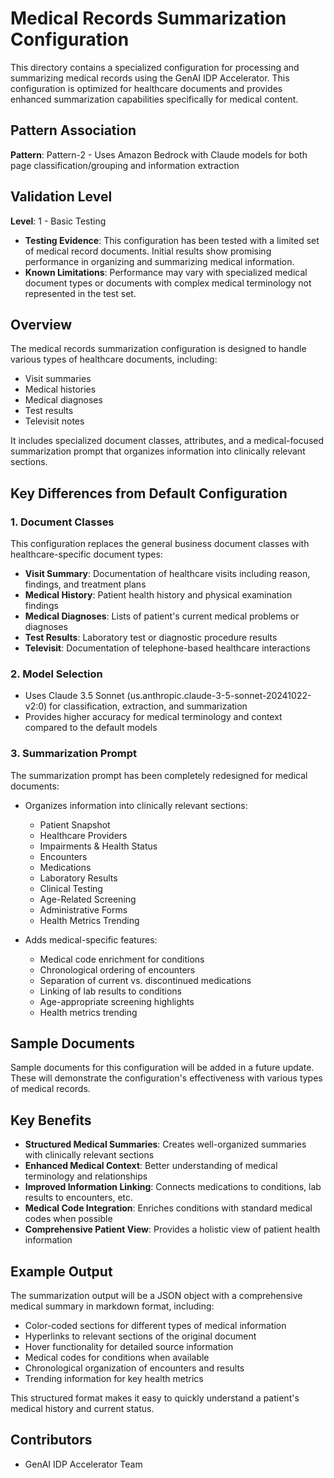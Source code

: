# Medical Records Summarization Configuration

This directory contains a specialized configuration for processing and summarizing medical records using the GenAI IDP Accelerator. This configuration is optimized for healthcare documents and provides enhanced summarization capabilities specifically for medical content.

## Pattern Association

**Pattern**: Pattern-2 - Uses Amazon Bedrock with Claude models for both page classification/grouping and information extraction

## Validation Level

**Level**: 1 - Basic Testing

- **Testing Evidence**: This configuration has been tested with a limited set of medical record documents. Initial results show promising performance in organizing and summarizing medical information.
- **Known Limitations**: Performance may vary with specialized medical document types or documents with complex medical terminology not represented in the test set.

## Overview

The medical records summarization configuration is designed to handle various types of healthcare documents, including:

- Visit summaries
- Medical histories
- Medical diagnoses
- Test results
- Televisit notes

It includes specialized document classes, attributes, and a medical-focused summarization prompt that organizes information into clinically relevant sections.

## Key Differences from Default Configuration

### 1. Document Classes

This configuration replaces the general business document classes with healthcare-specific document types:

- **Visit Summary**: Documentation of healthcare visits including reason, findings, and treatment plans
- **Medical History**: Patient health history and physical examination findings
- **Medical Diagnoses**: Lists of patient's current medical problems or diagnoses
- **Test Results**: Laboratory test or diagnostic procedure results
- **Televisit**: Documentation of telephone-based healthcare interactions

### 2. Model Selection

- Uses Claude 3.5 Sonnet (us.anthropic.claude-3-5-sonnet-20241022-v2:0) for classification, extraction, and summarization
- Provides higher accuracy for medical terminology and context compared to the default models

### 3. Summarization Prompt

The summarization prompt has been completely redesigned for medical documents:

- Organizes information into clinically relevant sections:
  - Patient Snapshot
  - Healthcare Providers
  - Impairments & Health Status
  - Encounters
  - Medications
  - Laboratory Results
  - Clinical Testing
  - Age-Related Screening
  - Administrative Forms
  - Health Metrics Trending

- Adds medical-specific features:
  - Medical code enrichment for conditions
  - Chronological ordering of encounters
  - Separation of current vs. discontinued medications
  - Linking of lab results to conditions
  - Age-appropriate screening highlights
  - Health metrics trending

## Sample Documents

Sample documents for this configuration will be added in a future update. These will demonstrate the configuration's effectiveness with various types of medical records.

## Key Benefits

- **Structured Medical Summaries**: Creates well-organized summaries with clinically relevant sections
- **Enhanced Medical Context**: Better understanding of medical terminology and relationships
- **Improved Information Linking**: Connects medications to conditions, lab results to encounters, etc.
- **Medical Code Integration**: Enriches conditions with standard medical codes when possible
- **Comprehensive Patient View**: Provides a holistic view of patient health information

## Example Output

The summarization output will be a JSON object with a comprehensive medical summary in markdown format, including:

- Color-coded sections for different types of medical information
- Hyperlinks to relevant sections of the original document
- Hover functionality for detailed source information
- Medical codes for conditions when available
- Chronological organization of encounters and results
- Trending information for key health metrics

This structured format makes it easy to quickly understand a patient's medical history and current status.

## Contributors

- GenAI IDP Accelerator Team
